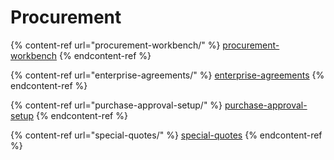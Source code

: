 # Procurement

{% content-ref url="procurement-workbench/" %}
[procurement-workbench](procurement-workbench/)
{% endcontent-ref %}

{% content-ref url="enterprise-agreements/" %}
[enterprise-agreements](enterprise-agreements/)
{% endcontent-ref %}

{% content-ref url="purchase-approval-setup/" %}
[purchase-approval-setup](purchase-approval-setup/)
{% endcontent-ref %}

{% content-ref url="special-quotes/" %}
[special-quotes](special-quotes/)
{% endcontent-ref %}

